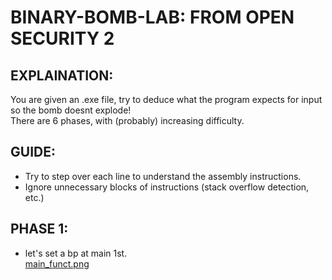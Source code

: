# BINARY-BOMB-LAB: FROM OPEN SECURITY 2
## EXPLAINATION:
You are given an .exe file, try to deduce what the program expects for input so the bomb doesnt explode! <br/>
There are 6 phases, with (probably) increasing difficulty.<br/>

## GUIDE:
- Try to step over each line to understand the assembly instructions.
- Ignore unnecessary blocks of instructions (stack overflow detection, etc.)

## PHASE 1:
- let's set a bp at main 1st. <br/>
[main_funct.png](https://github.com/BetterCuckChuck/basic-write-up/blob/main/binary_bomb_lab/main_funct.png)
